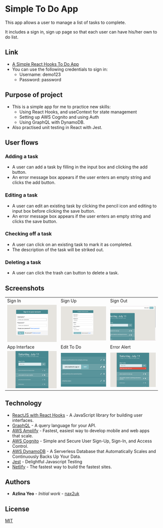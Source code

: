 # Simple To Do App
This app allows a user to manage a list of tasks to complete.

It includes a sign in, sign up page so that each user can have his/her own to do list.


## Link
* [A Simple React Hooks To Do App](https://aws-to-do-list.netlify.app/)
* You can use the following credentials to sign in: 
  * Username: demo123 
  * Password: password

## Purpose of project
* This is a simple app for me to practice new skills: 
  * Using React Hooks, and useContext for state management
  * Setting up AWS Cognito and using Auth 
  * Using GraphQL with DynamoDB.
* Also practised unit testing in React with Jest.

## User flows

### Adding a task

* A user can add a task by filling in the input box and clicking the add button.
* An error message box appears if the user enters an empty string and clicks the add button.

### Editing a task

* A user can edit an existing task by clicking the pencil icon and editing to input box before clicking the save button.
* An error message box appears if the user enters an empty string and clicks the save button.

### Checking off a task

* A user can click on an existing task to mark it as completed.
* The description of the task will be striked out.


### Deleting a task
* A user can click the trash can button to delete a task.

## Screenshots
<table>
  <tr>
    <td>Sign In </td>
     <td>Sign Up </td>
     <td>Sign Out </td>
  </tr>
  <tr>
    <td><img src="/public/images/user-stories/login.png" width=250></td>
    <td><img src="/public/images/user-stories/signup.png" width=250></td>
    <td><img src="/public/images/user-stories/logout.png" width=250></td>
  </tr>
    <tr>
    <td>App Interface </td>
     <td>Edit To Do </td>
     <td>Error Alert </td>
  </tr>
  <tr>
    <td><img src="/public/images/user-stories/app-interface.png" width=250></td>
    <td><img src="/public/images/user-stories/edit.png" width=250></td>
    <td><img src="/public/images/user-stories/error.png" width=250></td>
  </tr>
 </table>

## Technology

* [ReactJS with React Hooks](https://reactjs.org/) - A JavaScript library for building user interfaces.
* [GraphQL](https://graphql.org/) - A query language for your API.
* [AWS Amplify](https://aws.amazon.com/amplify/) - Fastest, easiest way to develop mobile and web apps that scale.
* [AWS Cognito](https://aws.amazon.com/cognito/) - Simple and Secure User Sign-Up, Sign-In, and Access Control.
* [AWS DynamoDB](https://aws.amazon.com/dynamodb/) - A Serverless Database that Automatically Scales and Continuously Backs Up Your Data.
* [Jest](https://jestjs.io/) - Delightful Javascript Testing
* [Netlify](https://www.netlify.com/) - The fastest way to build the fastest sites.


## Authors

* **Azlina Yeo** - *Initial work* - [nax2uk](https://github.com/nax2uk)

## License

[MIT](LICENSE)
